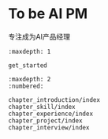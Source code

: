 # To be AI PM

专注成为AI产品经理

````toc
:maxdepth: 1

get_started
````


```toc
:maxdepth: 2
:numbered:

chapter_introduction/index
chapter_skill/index
chapter_experience/index
chapter_project/index
chapter_interview/index

```
